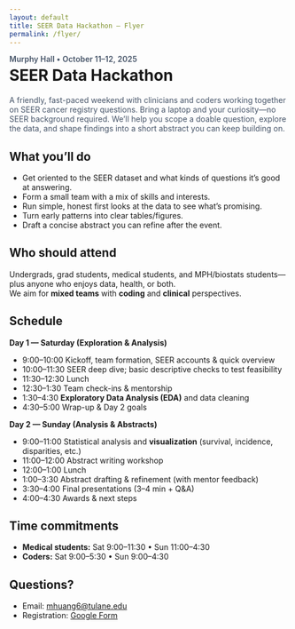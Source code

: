 ```yaml
---
layout: default
title: SEER Data Hackathon — Flyer
permalink: /flyer/
---
```


<p style="margin:0;color:#475569;font-weight:600;">Murphy Hall • October 11–12, 2025</p>
<h1 style="margin-top:.25rem;">SEER Data Hackathon</h1>

<p style="max-width:60ch;color:#475569;">
A friendly, fast-paced weekend with clinicians and coders working together on SEER cancer registry questions. Bring a laptop and your curiosity—no SEER background required. We’ll help you scope a doable question, explore the data, and shape findings into a short abstract you can keep building on.
</p>

## What you’ll do
- Get oriented to the SEER dataset and what kinds of questions it’s good at answering.  
- Form a small team with a mix of skills and interests.  
- Run simple, honest first looks at the data to see what’s promising.  
- Turn early patterns into clear tables/figures.  
- Draft a concise abstract you can refine after the event.

## Who should attend
Undergrads, grad students, medical students, and MPH/biostats students—plus anyone who enjoys data, health, or both.  
We aim for **mixed teams** with **coding** and **clinical** perspectives.

## Schedule
**Day 1 — Saturday (Exploration & Analysis)**  
- 9:00–10:00  Kickoff, team formation, SEER accounts & quick overview  
- 10:00–11:30  SEER deep dive; basic descriptive checks to test feasibility  
- 11:30–12:30  Lunch  
- 12:30–1:30  Team check-ins & mentorship  
- 1:30–4:30  **Exploratory Data Analysis (EDA)** and data cleaning  
- 4:30–5:00  Wrap-up & Day 2 goals

**Day 2 — Sunday (Analysis & Abstracts)**  
- 9:00–11:00  Statistical analysis and **visualization** (survival, incidence, disparities, etc.)  
- 11:00–12:00  Abstract writing workshop  
- 12:00–1:00  Lunch  
- 1:00–3:30  Abstract drafting & refinement (with mentor feedback)  
- 3:30–4:00  Final presentations (3–4 min + Q&A)  
- 4:00–4:30  Awards & next steps

## Time commitments
- **Medical students:** Sat 9:00–11:30 • Sun 11:00–4:30  
- **Coders:** Sat 9:00–5:30 • Sun 9:00–4:30

## Questions?
- Email: <a href="mailto:mhuang6@tulane.edu">mhuang6@tulane.edu</a>  
- Registration: <a href="https://forms.gle/uUxgsuAtDDB4Lroh6" target="_blank" rel="noopener">Google Form</a>

<style>
@media print {
  .page-header, .site-footer, nav, .btn { display: none !important; }
  .main-content { padding: 0 !important; }
  body { background: #fff !important; color: #111 !important; }
  .main-content { max-width: 7.5in !important; margin: 0 auto !important; }
  h1,h2,h3 { color:#0366d6 !important; page-break-after: avoid; }
  p, li { font-size: 12pt; line-height: 1.35; }
  a[href]:after { content: ""; }
}
</style>
